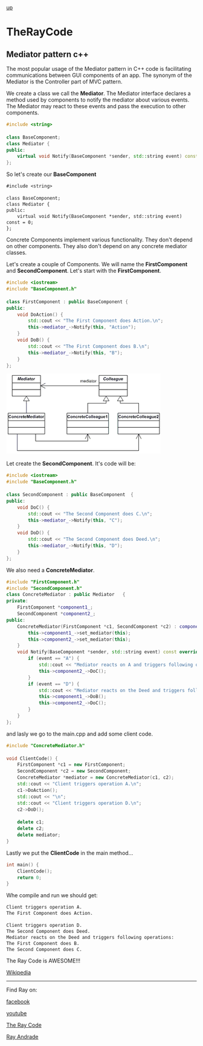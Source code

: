 [up](../README.md)

# TheRayCode
## Mediator pattern c++

The most popular usage of the Mediator pattern in C++ code is facilitating communications between GUI components of an app. The synonym of the Mediator is the Controller part of MVC pattern.

We create a class we call the **Mediator**.
The Mediator interface declares a method used by components to notify the mediator about various events. 
The Mediator may react to these events and  pass the execution to other components.
```c++
#include <string>

class BaseComponent;
class Mediator {
public:
    virtual void Notify(BaseComponent *sender, std::string event) const = 0;
};
```

So let's create our **BaseComponent**
```c+
#include <string>

class BaseComponent;
class Mediator {
public:
    virtual void Notify(BaseComponent *sender, std::string event) const = 0;
};
```

Concrete Components implement various functionality. 
They don't depend on other components. 
They also don't depend on any concrete mediator classes.

Let's create a couple of Components. 
We will name the **FirstComponent** and **SecondComponent**.
Let's start with the **FirstComponent**.

```c++
#include <iostream>
#include "BaseComponent.h"

class FirstComponent : public BaseComponent {
public:
    void DoAction() {
        std::cout << "The First Component does Action.\n";
        this->mediator_->Notify(this, "Action");
    }
    void DoB() {
        std::cout << "The First Component does B.\n";
        this->mediator_->Notify(this, "B");
    }
};
```
![Mediator](/UMLs/images/Mediator/Mediator-1.gif)

Let create the **SecondComponent**.
It's code will be:
```c++
#include <iostream>
#include "BaseComponent.h"

class SecondComponent : public BaseComponent  {
public:
    void DoC() {
        std::cout << "The Second Component does C.\n";
        this->mediator_->Notify(this, "C");
    }
    void DoD() {
        std::cout << "The Second Component does Deed.\n";
        this->mediator_->Notify(this, "D");
    }
};
```
We also need a **ConcreteMediator**.

```c++
#include "FirstComponent.h"
#include "SecondComponent.h"
class ConcreteMediator : public Mediator   {
private:
    FirstComponent *component1_;
    SecondComponent *component2_;
public:
    ConcreteMediator(FirstComponent *c1, SecondComponent *c2) : component1_(c1), component2_(c2) {
        this->component1_->set_mediator(this);
        this->component2_->set_mediator(this);
    }
    void Notify(BaseComponent *sender, std::string event) const override {
        if (event == "A") {
            std::cout << "Mediator reacts on A and triggers following operations:\n";
            this->component2_->DoC();
        }
        if (event == "D") {
            std::cout << "Mediator reacts on the Deed and triggers following operations:\n";
            this->component1_->DoB();
            this->component2_->DoC();
        }
    }
};
```

and lasly we go to the main.cpp and add some client code.

```c++
#include "ConcreteMediator.h"

void ClientCode() {
    FirstComponent *c1 = new FirstComponent;
    SecondComponent *c2 = new SecondComponent;
    ConcreteMediator *mediator = new ConcreteMediator(c1, c2);
    std::cout << "Client triggers operation A.\n";
    c1->DoAction();
    std::cout << "\n";
    std::cout << "Client triggers operation D.\n";
    c2->DoD();

    delete c1;
    delete c2;
    delete mediator;
}
```
Lastly we put the **ClientCode** in the main method...

```c++
int main() {
    ClientCode();
    return 0;
}
```

Whe compile and run we should get:
```run
Client triggers operation A.
The First Component does Action.

Client triggers operation D.
The Second Component does Deed.
Mediator reacts on the Deed and triggers following operations:
The First Component does B.
The Second Component does C.
```
The Ray Code is AWESOME!!!
 
[Wikipedia](https://en.wikipedia.org/wiki/Mediator_pattern)

----------------------------------------------------------------------------------------------------

Find Ray on:

[facebook](https://www.facebook.com/TheRayCode/)

[youtube](https://www.youtube.com/user/AndradeRay/)

[The Ray Code](https://www.RayAndrade.com)

[Ray Andrade](https://www.RayAndrade.org)
